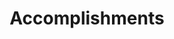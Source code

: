 ---
# An instance of the Accomplishments widget.
# Documentation: https://wowchemy.com/docs/page-builder/
widget: accomplishments

# This file represents a page section.
headless: true

# Order that this section appears on the page.
weight: 50

# Note: `&shy;` is used to add a 'soft' hyphen in a long heading.
title: 'Accomplish&shy;ments'
subtitle:

# Date format
#   Refer to https://wowchemy.com/docs/customization/#date-format
date_format: Jan 2006

# Accomplishments.
#   Add/remove as many `item` blocks below as you like.
#   `title`, `organization`, and `date_start` are the required parameters.
#   Leave other parameters empty if not required.
#   Begin multi-line descriptions with YAML's `|2-` multi-line prefix.
item:
- certificate_url: https://www.coursera.org
  date_end: "2021-07-01"
  date_start: "2020-01-01"
  description: ""
  organization: Federal professional baccalaureate
  organization_url: https://www.coursera.org
  title: Federal professional baccalaureate
  url: ""
- certificate_url: https://www.edx.org
  date_end: "2017-09-01"
  date_start: "2017-03-01"
  description: 
  organization: Cambridge Assessment English
  organization_url: https://www.edx.org
  title: Cambridge B2 First (FCE)
  url: https://www.edx.org/professional-certificate/uc-berkeleyx-blockchain-fundamentals
- certificate_url: https://www.datacamp.com
  date_end: "2018-05-01"
  date_start: "2018-03-01"
  description: ""
  organization: Centre d'examens suisse DFP
  organization_url: https://www.datacamp.com
  title: Diplôme de français professionnel
  url: ""

design:
  columns: '2' 
---